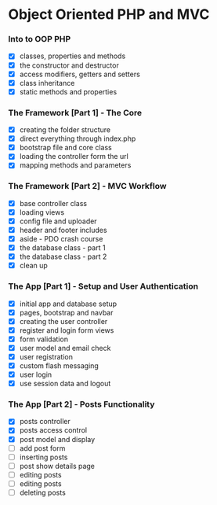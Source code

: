 # Object Oriented PHP and MVC


### Into to OOP PHP

- [x] classes, properties and methods
- [x] the constructor and destructor
- [x] access modifiers, getters and setters
- [x] class inheritance
- [x] static methods and properties

### The Framework [Part 1] - The Core

- [x] creating the folder structure
- [x] direct everything through index.php
- [x] bootstrap file and core class
- [x] loading the controller form the url
- [x] mapping methods and parameters

### The Framework [Part 2] - MVC Workflow

- [x] base controller class
- [x] loading views
- [x] config file and uploader
- [x] header and footer includes
- [x] aside - PDO crash course
- [x] the database class - part 1
- [x] the database class - part 2
- [x] clean up

### The App [Part 1] - Setup and User Authentication

- [x] initial app and database setup
- [x] pages, bootstrap and navbar
- [x] creating the user controller
- [x] register and login form views
- [x] form validation
- [x] user model and email check
- [x] user registration
- [x] custom flash messaging
- [x] user login
- [x] use session data and logout

### The App [Part 2] - Posts Functionality

- [x] posts controller
- [x] posts access control
- [x] post model and display
- [ ] add post form
- [ ] inserting posts
- [ ] post show details page
- [ ] editing posts
- [ ] editing posts
- [ ] deleting posts

